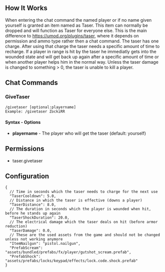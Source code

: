 ## How It Works
When entering the chat command the named player or if no name given yourself is granted an item named as Taser. This item can normally be dropped and will function as Taser for everyone else. This is the main difference to https://umod.org/plugins/taser, where it depends on permission and ammo type rather then a chat command.
The taser has one charge. After using that charge the taser needs a specific amount of time to recharge. If a player in range is hit by the taser he immediatly gets into the wounded state and will get back up again after a specific amount of time or when another player helps him in the normal way. Unless the taser damage is changed to something > 0, the taser is unable to kill a player. 

## Chat Commands
### GiveTaser

```
/givetaser [optional:playername]
Example: /givetaser ZockiRR
```

#### Syntax - Options
 - **playername** - The player who will get the taser (default: yourself)

## Permissions
 - taser.givetaser

## Configuration
```
{
  // Time in seconds which the taser needs to charge for the next use
  "TaserCooldown": 5.0,
  // Distance in which the taser is effective (downs a player)
  "TaserDistance": 8.0,
  // The duration in seconds which the player is wounded when hit, before he stands up again
  "TaserShockDuration": 20.0,
  // The electrical damage which the taser deals on hit (before armor reduction)
  "TaserDamage": 0.0,
  // These are the used assets from the game and should not be changed unless not working anymore
  "ItemNailgun": "pistol.nailgun",
  "PrefabScream": "assets/bundled/prefabs/fx/player/gutshot_scream.prefab",
  "PrefabShock": "assets/prefabs/locks/keypad/effects/lock.code.shock.prefab"
}
```
